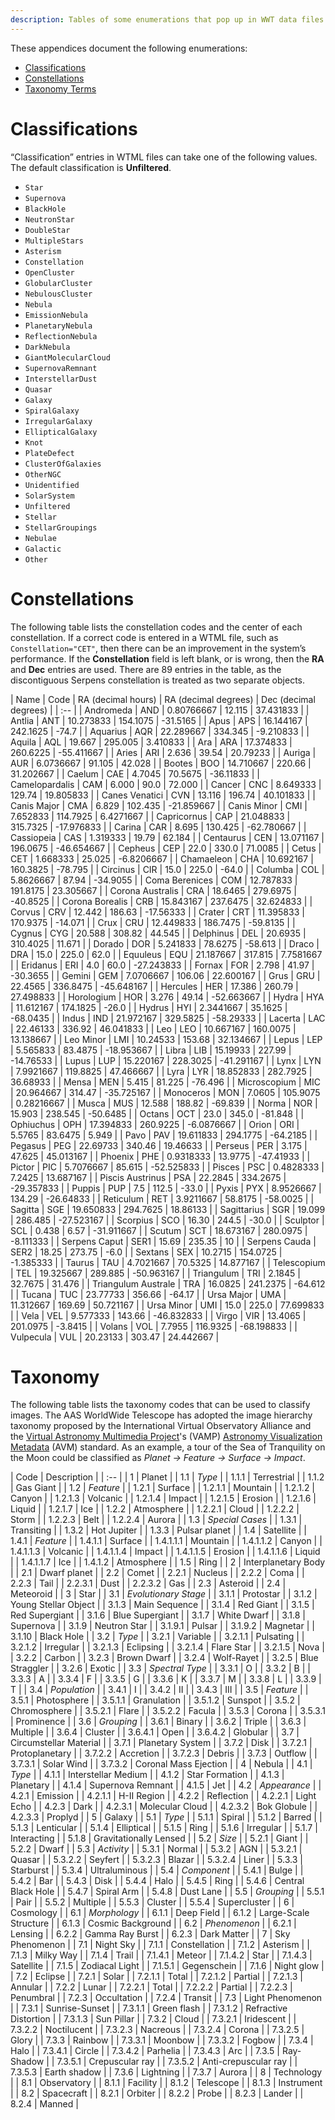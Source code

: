 ```yaml
---
description: Tables of some enumerations that pop up in WWT data files.
---
```


These appendices document the following enumerations:

- [Classifications](#classifications)
- [Constellations](#constellations)
- [Taxonomy Terms](#taxonomy)


# Classifications

“Classification” entries in WTML files can take one of the following values. The
default classification is **Unfiltered**.

- `Star`
- `Supernova`
- `BlackHole`
- `NeutronStar`
- `DoubleStar`
- `MultipleStars`
- `Asterism`
- `Constellation`
- `OpenCluster`
- `GlobularCluster`
- `NebulousCluster`
- `Nebula`
- `EmissionNebula`
- `PlanetaryNebula`
- `ReflectionNebula`
- `DarkNebula`
- `GiantMolecularCloud`
- `SupernovaRemnant`
- `InterstellarDust`
- `Quasar`
- `Galaxy`
- `SpiralGalaxy`
- `IrregularGalaxy`
- `EllipticalGalaxy`
- `Knot`
- `PlateDefect`
- `ClusterOfGalaxies`
- `OtherNGC`
- `Unidentified`
- `SolarSystem`
- `Unfiltered`
- `Stellar`
- `StellarGroupings`
- `Nebulae`
- `Galactic`
- `Other`


# Constellations

The following table lists the constellation codes and the center of each
constellation. If a correct code is entered in a WTML file, such as
`Constellation="CET"`, then there can be an improvement in the system’s
performance. If the **Constellation** field is left blank, or is wrong, then
the **RA** and **Dec** entries are used. There are 89 entries in the table, as
the discontiguous Serpens constellation is treated as two separate objects.


| Name | Code | RA (decimal hours) | RA (decimal degrees) | Dec (decimal degrees) |
| :-- |
| Andromeda | AND | 0.80766667 | 12.115 | 37.431833 |
| Antlia | ANT | 10.273833 | 154.1075 | -31.5165 |
| Apus | APS | 16.144167 | 242.1625 | -74.7 |
| Aquarius | AQR | 22.289667 | 334.345 | -9.210833 |
| Aquila | AQL | 19.667 | 295.005 | 3.410833 |
| Ara | ARA | 17.374833 | 260.6225 | -55.411667 |
| Aries | ARI | 2.636 | 39.54 | 20.79233 |
| Auriga | AUR | 6.0736667 | 91.105 | 42.028 |
| Bootes | BOO | 14.710667 | 220.66 | 31.202667 |
| Caelum | CAE | 4.7045 | 70.5675 | -36.11833 |
| Camelopardalis | CAM | 6.000 | 90.0 | 72.000 |
| Cancer | CNC | 8.649333 | 129.74 | 19.805833 |
| Canes Venatici | CVN | 13.116 | 196.74 | 40.101833 |
| Canis Major | CMA | 6.829 | 102.435 | -21.859667 |
| Canis Minor | CMI | 7.652833 | 114.7925 | 6.4271667 |
| Capricornus | CAP | 21.048833 | 315.7325 | -17.976833 |
| Carina | CAR | 8.695 | 130.425 | -62.780667 |
| Cassiopeia | CAS | 1.319333 | 19.79 | 62.184 |
| Centaurus | CEN | 13.071167 | 196.0675 | -46.654667 |
| Cepheus | CEP | 22.0 | 330.0 | 71.0085 |
| Cetus | CET | 1.668333 | 25.025 | -6.8206667 |
| Chamaeleon | CHA | 10.692167 | 160.3825 | -78.795 |
| Circinus | CIR | 15.0 | 225.0 | -64.0 |
| Columba | COL | 5.8626667 | 87.94 | -34.9055 |
| Coma Berenices | COM | 12.787833 | 191.8175 | 23.305667 |
| Corona Australis | CRA | 18.6465 | 279.6975 | -40.8525 |
| Corona Borealis | CRB | 15.843167 | 237.6475 | 32.624833 |
| Corvus | CRV | 12.442 | 186.63 | -17.56333 |
| Crater | CRT | 11.395833 | 170.9375 | -14.071 |
| Crux | CRU | 12.449833 | 186.7475 | -59.8135 |
| Cygnus | CYG | 20.588 | 308.82 | 44.545 |
| Delphinus | DEL | 20.6935 | 310.4025 | 11.671 |
| Dorado | DOR | 5.241833 | 78.6275 | -58.613 |
| Draco | DRA | 15.0 | 225.0 | 62.0 |
| Equuleus | EQU | 21.187667 | 317.815 | 7.7581667 |
| Eridanus | ERI | 4.0 | 60.0 | -27.243833 |
| Fornax | FOR | 2.798 | 41.97 | -30.3655 |
| Gemini | GEM | 7.0706667 | 106.06 | 22.600167 |
| Grus | GRU | 22.4565 | 336.8475 | -45.648167 |
| Hercules | HER | 17.386 | 260.79 | 27.498833 |
| Horologium | HOR | 3.276 | 49.14 | -52.663667 |
| Hydra | HYA | 11.612167 | 174.1825 | -26.0 |
| Hydrus | HYI | 2.3441667 | 35.1625 | -68.0435 |
| Indus | IND | 21.972167 | 329.5825 | -58.29333 |
| Lacerta | LAC | 22.46133 | 336.92 | 46.041833 |
| Leo | LEO | 10.667167 | 160.0075 | 13.138667 |
| Leo Minor | LMI | 10.24533 | 153.68 | 32.134667 |
| Lepus | LEP | 5.565833 | 83.4875 | -18.953667 |
| Libra | LIB | 15.19933 | 227.99 | -14.76533 |
| Lupus | LUP | 15.220167 | 228.3025 | -41.291167 |
| Lynx | LYN | 7.9921667 | 119.8825 | 47.466667 |
| Lyra | LYR | 18.852833 | 282.7925 | 36.68933 |
| Mensa | MEN | 5.415 | 81.225 | -76.496 |
| Microscopium | MIC | 20.964667 | 314.47 | -35.725167 |
| Monoceros | MON | 7.0605 | 105.9075 | 0.28216667 |
| Musca | MUS | 12.588 | 188.82 | -69.839 |
| Norma | NOR | 15.903 | 238.545 | -50.6485 |
| Octans | OCT | 23.0 | 345.0 | -81.848 |
| Ophiuchus | OPH | 17.394833 | 260.9225 | -6.0876667 |
| Orion | ORI | 5.5765 | 83.6475 | 5.949 |
| Pavo | PAV | 19.611833 | 294.1775 | -64.2185 |
| Pegasus | PEG | 22.69733 | 340.46 | 19.46633 |
| Perseus | PER | 3.175 | 47.625 | 45.013167 |
| Phoenix | PHE | 0.9318333 | 13.9775 | -47.41933 |
| Pictor | PIC | 5.7076667 | 85.615 | -52.525833 |
| Pisces | PSC | 0.4828333 | 7.2425 | 13.687167 |
| Piscis Austrinus | PSA | 22.2845 | 334.2675 | -29.357833 |
| Puppis | PUP | 7.5 | 112.5 | -33.0 |
| Pyxis | PYX | 8.9526667 | 134.29 | -26.64833 |
| Reticulum | RET | 3.9211667 | 58.8175 | -58.0025 |
| Sagitta | SGE | 19.650833 | 294.7625 | 18.86133 |
| Sagittarius | SGR | 19.099 | 286.485 | -27.523167 |
| Scorpius | SCO | 16.30 | 244.5 | -30.0 |
| Sculptor | SCL | 0.438 | 6.57 | -31.911667 |
| Scutum | SCT | 18.673167 | 280.0975 | -8.111333 |
| Serpens Caput | SER1 | 15.69 | 235.35 | 10 |
| Serpens Cauda | SER2 | 18.25 | 273.75 | -6.0 |
| Sextans | SEX | 10.2715 | 154.0725 | -1.385333 |
| Taurus | TAU | 4.7021667 | 70.5325 | 14.877167 |
| Telescopium | TEL | 19.325667 | 289.885 | -50.963167 |
| Triangulum | TRI | 2.1845 | 32.7675 | 31.476 |
| Triangulum Australe | TRA | 16.0825 | 241.2375 | -64.612 |
| Tucana | TUC | 23.77733 | 356.66 | -64.17 |
| Ursa Major | UMA | 11.312667 | 169.69 | 50.721167 |
| Ursa Minor | UMI | 15.0 | 225.0 | 77.699833 |
| Vela | VEL | 9.577333 | 143.66 | -46.832833 |
| Virgo | VIR | 13.4065 | 201.0975 | -3.8415 |
| Volans | VOL | 7.7955 | 116.9325 | -68.198833 |
| Vulpecula | VUL | 20.23133 | 303.47 | 24.442667 |


# Taxonomy

The following table lists the taxonomy codes that can be used to classify
images. The AAS WorldWide Telescope has adopted the image hierarchy taxonomy
proposed by the International Virtual Observatory Alliance and the
[Virtual Astronomy Multimedia Project]'s (VAMP)
[Astronomy Visualization Metadata] (AVM) standard. As an example, a tour of
the Sea of Tranquility on the Moon could be classified as *Planet → Feature →
Surface → Impact*.

| Code | Description |
| :-- |
| 1 | Planet |
| 1.1 | *Type* |
| 1.1.1 | Terrestrial |
| 1.1.2 | Gas Giant |
| 1.2 | *Feature* |
| 1.2.1 | Surface |
| 1.2.1.1 | Mountain |
| 1.2.1.2 | Canyon |
| 1.2.1.3 | Volcanic |
| 1.2.1.4 | Impact |
| 1.2.1.5 | Erosion |
| 1.2.1.6 | Liquid |
| 1.2.1.7 | Ice |
| 1.2.2 | Atmosphere |
| 1.2.2.1 | Cloud |
| 1.2.2.2 | Storm |
| 1.2.2.3 | Belt |
| 1.2.2.4 | Aurora |
| 1.3 | *Special Cases* |
| 1.3.1 | Transiting |
| 1.3.2 | Hot Jupiter |
| 1.3.3 | Pulsar planet |
| 1.4 | Satellite |
| 1.4.1 | *Feature* |
| 1.4.1.1 | Surface |
| 1.4.1.1.1 | Mountain |
| 1.4.1.1.2 | Canyon |
| 1.4.1.1.3 | Volcanic |
| 1.4.1.1.4 | Impact |
| 1.4.1.1.5 | Erosion |
| 1.4.1.1.6 | Liquid |
| 1.4.1.1.7 | Ice |
| 1.4.1.2 | Atmosphere |
| 1.5 | Ring |
| 2 | Interplanetary Body |
| 2.1 | Dwarf planet |
| 2.2 | Comet |
| 2.2.1 | Nucleus |
| 2.2.2 | Coma |
| 2.2.3 | Tail |
| 2.2.3.1 | Dust |
| 2.2.3.2 | Gas |
| 2.3 | Asteroid |
| 2.4 | Meteoroid |
| 3 | Star |
| 3.1 | *Evolutionary Stage* |
| 3.1.1 | Protostar |
| 3.1.2 | Young Stellar Object |
| 3.1.3 | Main Sequence |
| 3.1.4 | Red Giant |
| 3.1.5 | Red Supergiant |
| 3.1.6 | Blue Supergiant |
| 3.1.7 | White Dwarf |
| 3.1.8 | Supernova |
| 3.1.9 | Neutron Star |
| 3.1.9.1 | Pulsar |
| 3.1.9.2 | Magnetar |
| 3.1.10 | Black Hole |
| 3.2 | *Type* |
| 3.2.1 | Variable |
| 3.2.1.1 | Pulsating |
| 3.2.1.2 | Irregular |
| 3.2.1.3 | Eclipsing |
| 3.2.1.4 | Flare Star |
| 3.2.1.5 | Nova |
| 3.2.2 | Carbon |
| 3.2.3 | Brown Dwarf |
| 3.2.4 | Wolf-Rayet |
| 3.2.5 | Blue Straggler |
| 3.2.6 | Exotic |
| 3.3 | *Spectral Type* |
| 3.3.1 | O |
| 3.3.2 | B |
| 3.3.3 | A |
| 3.3.4 | F |
| 3.3.5 | G |
| 3.3.6 | K |
| 3.3.7 | M |
| 3.3.8 | L |
| 3.3.9 | T |
| 3.4 | *Population* |
| 3.4.1 | I |
| 3.4.2 | II |
| 3.4.3 | III |
| 3.5 | *Feature* |
| 3.5.1 | Photosphere |
| 3.5.1.1 | Granulation |
| 3.5.1.2 | Sunspot |
| 3.5.2 | Chromosphere |
| 3.5.2.1 | Flare |
| 3.5.2.2 | Facula |
| 3.5.3 | Corona |
| 3.5.3.1 | Prominence |
| 3.6 | *Grouping* |
| 3.6.1 | Binary |
| 3.6.2 | Triple |
| 3.6.3 | Multiple |
| 3.6.4 | Cluster |
| 3.6.4.1 | Open |
| 3.6.4.2 | Globular |
| 3.7 | Circumstellar Material |
| 3.7.1 | Planetary System |
| 3.7.2 | Disk |
| 3.7.2.1 | Protoplanetary |
| 3.7.2.2 | Accretion |
| 3.7.2.3 | Debris |
| 3.7.3 | Outflow |
| 3.7.3.1 | Solar Wind |
| 3.7.3.2 | Coronal Mass Ejection |
| 4 | Nebula |
| 4.1 | *Type* |
| 4.1.1 | Interstellar Medium |
| 4.1.2 | Star Formation |
| 4.1.3 | Planetary |
| 4.1.4 | Supernova Remnant |
| 4.1.5 | Jet |
| 4.2 | *Appearance* |
| 4.2.1 | Emission |
| 4.2.1.1 | H-II Region |
| 4.2.2 | Reflection |
| 4.2.2.1 | Light Echo |
| 4.2.3 | Dark |
| 4.2.3.1 | Molecular Cloud |
| 4.2.3.2 | Bok Globule |
| 4.2.3.3 | Proplyd |
| 5 | Galaxy |
| 5.1 | *Type* |
| 5.1.1 | Spiral |
| 5.1.2 | Barred |
| 5.1.3 | Lenticular |
| 5.1.4 | Elliptical |
| 5.1.5 | Ring |
| 5.1.6 | Irregular |
| 5.1.7 | Interacting |
| 5.1.8 | Gravitationally Lensed |
| 5.2 | *Size* |
| 5.2.1 | Giant |
| 5.2.2 | Dwarf |
| 5.3 | *Activity* |
| 5.3.1 | Normal |
| 5.3.2 | AGN |
| 5.3.2.1 | Quasar |
| 5.3.2.2 | Seyfert |
| 5.3.2.3 | Blazar |
| 5.3.2.4 | Liner |
| 5.3.3 | Starburst |
| 5.3.4 | Ultraluminous |
| 5.4 | *Component* |
| 5.4.1 | Bulge |
| 5.4.2 | Bar |
| 5.4.3 | Disk |
| 5.4.4 | Halo |
| 5.4.5 | Ring |
| 5.4.6 | Central Black Hole |
| 5.4.7 | Spiral Arm |
| 5.4.8 | Dust Lane |
| 5.5 | *Grouping* |
| 5.5.1 | Pair |
| 5.5.2 | Multiple |
| 5.5.3 | Cluster |
| 5.5.4 | Supercluster |
| 6 | Cosmology |
| 6.1 | *Morphology* |
| 6.1.1 | Deep Field |
| 6.1.2 | Large-Scale Structure |
| 6.1.3 | Cosmic Background |
| 6.2 | *Phenomenon* |
| 6.2.1 | Lensing |
| 6.2.2 | Gamma Ray Burst |
| 6.2.3 | Dark Matter |
| 7 | Sky Phenomenon |
| 7.1 | Night Sky |
| 7.1.1 | Constellation |
| 7.1.2 | Asterism |
| 7.1.3 | Milky Way |
| 7.1.4 | Trail |
| 7.1.4.1 | Meteor |
| 7.1.4.2 | Star |
| 7.1.4.3 | Satellite |
| 7.1.5 | Zodiacal Light |
| 7.1.5.1 | Gegenschein |
| 7.1.6 | Night glow |
| 7.2 | Eclipse |
| 7.2.1 | Solar |
| 7.2.1.1 | Total |
| 7.2.1.2 | Partial |
| 7.2.1.3 | Annular |
| 7.2.2 | Lunar |
| 7.2.2.1 | Total |
| 7.2.2.2 | Partial |
| 7.2.2.3 | Penumbral |
| 7.2.3 | Occultation |
| 7.2.4 | Transit |
| 7.3 | Light Phenomenon |
| 7.3.1 | Sunrise-Sunset |
| 7.3.1.1 | Green flash |
| 7.3.1.2 | Refractive Distortion |
| 7.3.1.3 | Sun Pillar |
| 7.3.2 | Cloud |
| 7.3.2.1 | Iridescent |
| 7.3.2.2 | Noctilucent |
| 7.3.2.3 | Nacreous |
| 7.3.2.4 | Corona |
| 7.3.2.5 | Glory |
| 7.3.3 | Rainbow |
| 7.3.3.1 | Moonbow |
| 7.3.3.2 | Fogbow |
| 7.3.4 | Halo |
| 7.3.4.1 | Circle |
| 7.3.4.2 | Parhelia |
| 7.3.4.3 | Arc |
| 7.3.5 | Ray-Shadow |
| 7.3.5.1 | Crepuscular ray |
| 7.3.5.2 | Anti-crepuscular ray |
| 7.3.5.3 | Earth shadow |
| 7.3.6 | Lightning |
| 7.3.7 | Aurora |
| 8 | Technology |
| 8.1 | Observatory |
| 8.1.1 | Facility |
| 8.1.2 | Telescope |
| 8.1.3 | Instrument |
| 8.2 | Spacecraft |
| 8.2.1 | Orbiter |
| 8.2.2 | Probe |
| 8.2.3 | Lander |
| 8.2.4 | Manned |

[Virtual Astronomy Multimedia Project]: http://virtualastronomy.org/
[Astronomy Visualization Metadata]: https://www.virtualastronomy.org/avm_metadata.php
